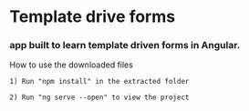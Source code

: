 # Template drive forms
### app built to learn template driven forms in Angular.

How to use the downloaded files

    1) Run "npm install" in the extracted folder

    2) Run "ng serve --open" to view the project

